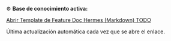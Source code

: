 ⚙️ **Base de conocimiento activa:**

[Abrir Template de Feature Doc Hermes (Markdown) TODO](https://github.com/qnelo/simpliroute_ia_base_templates/blob/main/hermes/feature_doc_template/template.md)

Última actualización automática cada vez que se abre el enlace.